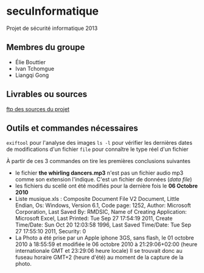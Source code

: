 secuInformatique
================

Projet de sécurité informatique 2013

## Membres du groupe

* Élie Bouttier
* Ivan Tchomgue
* Liangqi Gong

## Livrables ou sources

[ftp des sources du projet](http://diamant.bde.enseeiht.fr/secu0/)

## Outils et commandes nécessaires

`exiftool` pour l'analyse des images
`ls -l` pour vérifier les dernières dates de modifications d'un fichier
`file` pour connaître le type réel d'un fichier

À partir de ces 3 commandes on tire les premières conclusions suivantes

* le fichier **the whirling dancers.mp3** n'est pas un fichier audio mp3 comme son extension
l'indique. C'est un fichier de données (*data file*)
* les fichiers du scellé ont été modifiés pour la dernière fois le **06 Octobre 2010**
* Liste musique.xls : 
       Composite Document File V2 Document, Little Endian, Os:
	  	Windows, Version 6.1, Code page: 1252, Author: Microsoft Corporation, Last Saved By:
	RMDSIC, Name of Creating Application: Microsoft Excel, Last Printed: Tue Sep 27 17:54:19
	2011, Create Time/Date: Sun Oct 20 12:03:58 1996, Last Saved Time/Date: Tue Sep 27
	17:55:10 2011, Security: 0
* La Photo a été prise par un Apple iphone 3GS, sans flash,  le 01 octobre 2010 à 18:55:59 et modifiée
  le 06 octobre 2010 à 21:29:06+02:00 (heure internationale GMT et 23:29:06 heure locale)
 Il se trouvait donc au fuseau horaire GMT+2 (heure d'été) au moment de la capture de la
photo.
